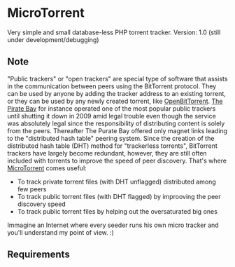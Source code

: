 # MicroTorrent
Very simple and small database-less PHP torrent tracker. 
Version: 1.0 (still under development/debugging)

## Note
"Public trackers" or "open trackers" are special type of software that assists in the communication between peers using the BitTorrent protocol. They can be used by anyone by adding the tracker address to an existing torrent, or they can be used by any newly created torrent, like [OpenBitTorrent](http://openbittorrent.com).
[The Pirate Bay](http://thepiratebay.org) for instance operated one of the most popular public trackers until shutting it down in 2009 amid legal trouble even though the service was absolutely legal since the responsibility of distributing content is solely from the peers. Thereafter The Purate Bay offered only magnet links leading to the "distributed hash table" peering system.
Since the creation of the distributed hash table (DHT) method for "trackerless torrents", BitTorrent trackers have largely become redundant, however, they are still often included with torrents to improve the speed of peer discovery. That's where [MicroTorrent](http://github.com/sevypannella/microtorrent) comes useful:
* To track private torrent files (with DHT unflagged) distributed among few peers
* To track public torrent files (with DHT flagged) by improoving the peer discovery speed
* To track public torrent files by helping out the oversaturated big ones

Immagine an Internet where every seeder runs his own micro tracker and you'll understand my point of view. :)

## Requirements
